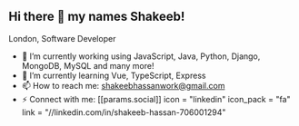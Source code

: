## Hi there 👋 my names Shakeeb!
London, Software Developer

<!--
**shakshakeeb/shakshakeeb** is a ✨ _special_ ✨ repository because its `README.md` (this file) appears on your GitHub profile.

Here are some ideas to get you started:
-->

- 🔭 I’m currently working using JavaScript, Java, Python, Django, MongoDB, MySQL and many more!
- 🌱 I’m currently learning Vue, TypeScript, Express
- 📫 How to reach me: shakeebhassanwork@gmail.com
- ⚡ Connect with me:  [[params.social]]
    icon = "linkedin"
    icon_pack = "fa"
    link = "//linkedin.com/in/shakeeb-hassan-706001294"

<!--- [![Linkedin](https://i.sstatic.net/gVE0j.png) LinkedIn](www.linkedin.com/in/shakeeb-hassan-706001294)
&nbsp;-->

<!--
## Languages and Tools
<img src="{[BadgeURLHere](https://img.shields.io/badge/JavaScript-323330?style=for-the-badge&logo=javascript&logoColor=F7DF1)}" />
<img src="{[BadgeURLHere](https://img.shields.io/badge/Python-FFD43B?style=for-the-badge&logo=python&logoColor=blue)}" />
-->
<!--
- 👯 I’m looking to collaborate on ...
- 🤔 I’m looking for help with ...
- 💬 Ask me about ...
- 📫 How to reach me: shakeebhassanwork@gmail.com
- 😄 Pronouns: ...
- ⚡ Fun fact: ...
-->
